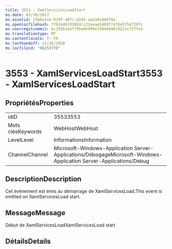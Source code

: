 ```yaml
---
title: 3553 - XamlServicesLoadStart
ms.date: 03/30/2017
ms.assetid: 23b6e14a-019f-48fc-b2d5-aaa3dc88d79a
ms.openlocfilehash: f7924d6fd38b3cc22eeae5d89f74f8e57547297c
ms.sourcegitcommit: bc293b14af795e0e999e3304dd40c0222cf2ffe4
ms.translationtype: MT
ms.contentlocale: fr-FR
ms.lasthandoff: 11/26/2020
ms.locfileid: "96253776"
---
```

# <a name="3553---xamlservicesloadstart"></a><span data-ttu-id="0b1b2-102">3553 - XamlServicesLoadStart</span><span class="sxs-lookup"><span data-stu-id="0b1b2-102">3553 - XamlServicesLoadStart</span></span>

## <a name="properties"></a><span data-ttu-id="0b1b2-103">Propriétés</span><span class="sxs-lookup"><span data-stu-id="0b1b2-103">Properties</span></span>  
  
|||  
|-|-|  
|<span data-ttu-id="0b1b2-104">id</span><span class="sxs-lookup"><span data-stu-id="0b1b2-104">ID</span></span>|<span data-ttu-id="0b1b2-105">3553</span><span class="sxs-lookup"><span data-stu-id="0b1b2-105">3553</span></span>|  
|<span data-ttu-id="0b1b2-106">Mots clés</span><span class="sxs-lookup"><span data-stu-id="0b1b2-106">Keywords</span></span>|<span data-ttu-id="0b1b2-107">WebHost</span><span class="sxs-lookup"><span data-stu-id="0b1b2-107">WebHost</span></span>|  
|<span data-ttu-id="0b1b2-108">Level</span><span class="sxs-lookup"><span data-stu-id="0b1b2-108">Level</span></span>|<span data-ttu-id="0b1b2-109">Informations</span><span class="sxs-lookup"><span data-stu-id="0b1b2-109">Information</span></span>|  
|<span data-ttu-id="0b1b2-110">Channel</span><span class="sxs-lookup"><span data-stu-id="0b1b2-110">Channel</span></span>|<span data-ttu-id="0b1b2-111">Microsoft-Windows-Application Server-Applications/Débogage</span><span class="sxs-lookup"><span data-stu-id="0b1b2-111">Microsoft-Windows-Application Server-Applications/Debug</span></span>|  
  
## <a name="description"></a><span data-ttu-id="0b1b2-112">Description</span><span class="sxs-lookup"><span data-stu-id="0b1b2-112">Description</span></span>  

 <span data-ttu-id="0b1b2-113">Cet événement est émis au démarrage de XamlServicesLoad.</span><span class="sxs-lookup"><span data-stu-id="0b1b2-113">This event is emitted on XamlServicesLoad start.</span></span>  
  
## <a name="message"></a><span data-ttu-id="0b1b2-114">Message</span><span class="sxs-lookup"><span data-stu-id="0b1b2-114">Message</span></span>  

 <span data-ttu-id="0b1b2-115">Début de XamlServicesLoad</span><span class="sxs-lookup"><span data-stu-id="0b1b2-115">XamlServicesLoad start</span></span>  
  
## <a name="details"></a><span data-ttu-id="0b1b2-116">Détails</span><span class="sxs-lookup"><span data-stu-id="0b1b2-116">Details</span></span>
